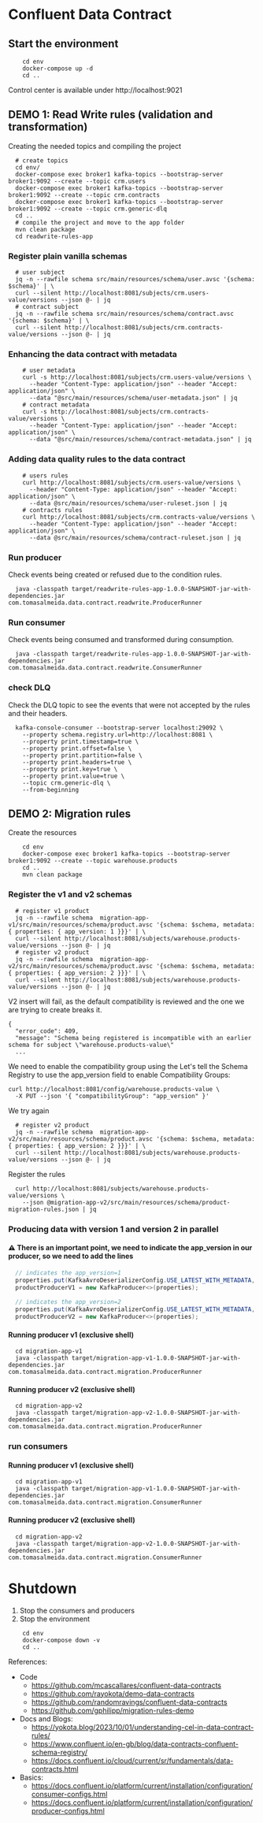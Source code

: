 # Confluent Data Contract

## Start the environment

```shell
    cd env
    docker-compose up -d
    cd ..
```

Control center is available under http://localhost:9021

## DEMO 1: Read Write rules (validation and transformation)

Creating the needed topics and compiling the project

```shell
  # create topics
  cd env/
  docker-compose exec broker1 kafka-topics --bootstrap-server broker1:9092 --create --topic crm.users
  docker-compose exec broker1 kafka-topics --bootstrap-server broker1:9092 --create --topic crm.contracts 
  docker-compose exec broker1 kafka-topics --bootstrap-server broker1:9092 --create --topic crm.generic-dlq
  cd ..
  # compile the project and move to the app folder
  mvn clean package
  cd readwrite-rules-app
```

### Register plain vanilla schemas

```shell
  # user subject
  jq -n --rawfile schema src/main/resources/schema/user.avsc '{schema: $schema}' | \
  curl --silent http://localhost:8081/subjects/crm.users-value/versions --json @- | jq
  # contract subject
  jq -n --rawfile schema src/main/resources/schema/contract.avsc '{schema: $schema}' | \
  curl --silent http://localhost:8081/subjects/crm.contracts-value/versions --json @- | jq
```

### Enhancing the data contract with metadata

```shell
    # user metadata
    curl -s http://localhost:8081/subjects/crm.users-value/versions \
      --header "Content-Type: application/json" --header "Accept: application/json" \
      --data "@src/main/resources/schema/user-metadata.json" | jq
    # contract metadata
    curl -s http://localhost:8081/subjects/crm.contracts-value/versions \
      --header "Content-Type: application/json" --header "Accept: application/json" \
      --data "@src/main/resources/schema/contract-metadata.json" | jq
```

### Adding data quality rules to the data contract

```shell
    # users rules
    curl http://localhost:8081/subjects/crm.users-value/versions \
      --header "Content-Type: application/json" --header "Accept: application/json" \
      --data @src/main/resources/schema/user-ruleset.json | jq
    # contracts rules
    curl http://localhost:8081/subjects/crm.contracts-value/versions \
      --header "Content-Type: application/json" --header "Accept: application/json" \
      --data @src/main/resources/schema/contract-ruleset.json | jq
```

### Run producer 

Check events being created or refused due to the condition rules.

```shell
  java -classpath target/readwrite-rules-app-1.0.0-SNAPSHOT-jar-with-dependencies.jar com.tomasalmeida.data.contract.readwrite.ProducerRunner 
```

### Run consumer

Check events being consumed and transformed during consumption.

```shell
  java -classpath target/readwrite-rules-app-1.0.0-SNAPSHOT-jar-with-dependencies.jar com.tomasalmeida.data.contract.readwrite.ConsumerRunner
```

### check DLQ

Check the DLQ topic to see the events that were not accepted by the rules and their headers.

```shell
  kafka-console-consumer --bootstrap-server localhost:29092 \
    --property schema.registry.url=http://localhost:8081 \
    --property print.timestamp=true \
    --property print.offset=false \
    --property print.partition=false \
    --property print.headers=true \
    --property print.key=true \
    --property print.value=true \
    --topic crm.generic-dlq \
    --from-beginning
```

## DEMO 2: Migration rules

Create the resources

```shell
    cd env
    docker-compose exec broker1 kafka-topics --bootstrap-server broker1:9092 --create --topic warehouse.products
    cd ..
    mvn clean package
```





### Register the v1 and v2 schemas

```shell
  # register v1 product
  jq -n --rawfile schema  migration-app-v1/src/main/resources/schema/product.avsc '{schema: $schema, metadata: { properties: { app_version: 1 }}}' | \
  curl --silent http://localhost:8081/subjects/warehouse.products-value/versions --json @- | jq
  # register v2 product
  jq -n --rawfile schema  migration-app-v2/src/main/resources/schema/product.avsc '{schema: $schema, metadata: { properties: { app_version: 2 }}}' | \
  curl --silent http://localhost:8081/subjects/warehouse.products-value/versions --json @- | jq
```

V2 insert will fail, as the default compatibility is reviewed and the one we are trying to create breaks it. 

```shell
{
  "error_code": 409,
  "message": "Schema being registered is incompatible with an earlier schema for subject \"warehouse.products-value\"
  ...
```

We need to enable the compatibility group using the Let's tell the Schema Registry to use the app_version field to enable Compatibility Groups:

```shell
curl http://localhost:8081/config/warehouse.products-value \
  -X PUT --json '{ "compatibilityGroup": "app_version" }'
```

We try again

```shell
  # register v2 product
  jq -n --rawfile schema  migration-app-v2/src/main/resources/schema/product.avsc '{schema: $schema, metadata: { properties: { app_version: 2 }}}' | \
  curl --silent http://localhost:8081/subjects/warehouse.products-value/versions --json @- | jq
```

Register the rules

```shell
  curl http://localhost:8081/subjects/warehouse.products-value/versions \
    --json @migration-app-v2/src/main/resources/schema/product-migration-rules.json | jq
```

### Producing data with version 1 and version 2 in parallel

#### ⚠️ There is an important point, we need to indicate the app_version in our producer, so we need to add the lines

```java
  // indicates the app_version=1
  properties.put(KafkaAvroDeserializerConfig.USE_LATEST_WITH_METADATA, "app_version=1");
  productProducerV1 = new KafkaProducer<>(properties);
  
  // indicates the app_version=2
  properties.put(KafkaAvroDeserializerConfig.USE_LATEST_WITH_METADATA, "app_version=2");
  productProducerV2 = new KafkaProducer<>(properties);
```

#### Running producer v1 (exclusive shell)

```shell
  cd migration-app-v1
  java -classpath target/migration-app-v1-1.0.0-SNAPSHOT-jar-with-dependencies.jar com.tomasalmeida.data.contract.migration.ProducerRunner
```

#### Running producer v2 (exclusive shell)

```shell
  cd migration-app-v2
  java -classpath target/migration-app-v2-1.0.0-SNAPSHOT-jar-with-dependencies.jar com.tomasalmeida.data.contract.migration.ProducerRunner
```


### run consumers

#### Running producer v1 (exclusive shell)

```shell
  cd migration-app-v1
  java -classpath target/migration-app-v1-1.0.0-SNAPSHOT-jar-with-dependencies.jar com.tomasalmeida.data.contract.migration.ConsumerRunner
```

#### Running producer v2 (exclusive shell)  

```shell
  cd migration-app-v2
  java -classpath target/migration-app-v2-1.0.0-SNAPSHOT-jar-with-dependencies.jar com.tomasalmeida.data.contract.migration.ConsumerRunner
```

# Shutdown

1. Stop the consumers and producers
2. Stop the environment

```shell
    cd env
    docker-compose down -v
    cd ..
```

References:
- Code
  - https://github.com/mcascallares/confluent-data-contracts
  - https://github.com/rayokota/demo-data-contracts
  - https://github.com/randomravings/confluent-data-contracts
  - https://github.com/gphilipp/migration-rules-demo
- Docs and Blogs: 
  - https://yokota.blog/2023/10/01/understanding-cel-in-data-contract-rules/
  - https://www.confluent.io/en-gb/blog/data-contracts-confluent-schema-registry/
  - https://docs.confluent.io/cloud/current/sr/fundamentals/data-contracts.html
- Basics:
  - https://docs.confluent.io/platform/current/installation/configuration/consumer-configs.html
  - https://docs.confluent.io/platform/current/installation/configuration/producer-configs.html